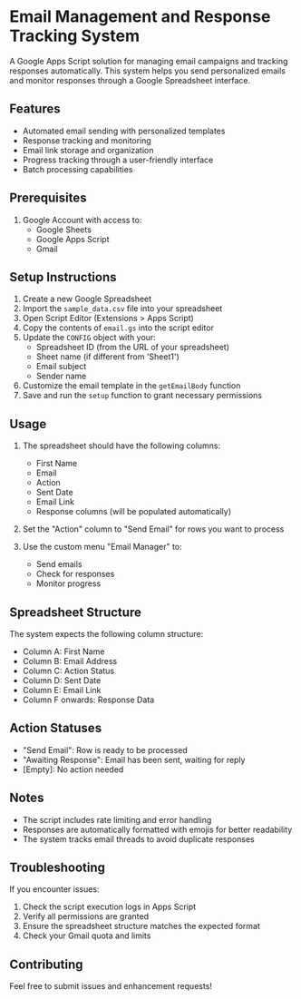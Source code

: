 # Email Management and Response Tracking System

A Google Apps Script solution for managing email campaigns and tracking responses automatically. This system helps you send personalized emails and monitor responses through a Google Spreadsheet interface.

## Features

- Automated email sending with personalized templates
- Response tracking and monitoring
- Email link storage and organization
- Progress tracking through a user-friendly interface
- Batch processing capabilities

## Prerequisites

1. Google Account with access to:
   - Google Sheets
   - Google Apps Script
   - Gmail

## Setup Instructions

1. Create a new Google Spreadsheet
2. Import the `sample_data.csv` file into your spreadsheet
3. Open Script Editor (Extensions > Apps Script)
4. Copy the contents of `email.gs` into the script editor
5. Update the `CONFIG` object with your:
   - Spreadsheet ID (from the URL of your spreadsheet)
   - Sheet name (if different from 'Sheet1')
   - Email subject
   - Sender name
6. Customize the email template in the `getEmailBody` function
7. Save and run the `setup` function to grant necessary permissions

## Usage

1. The spreadsheet should have the following columns:
   - First Name
   - Email
   - Action
   - Sent Date
   - Email Link
   - Response columns (will be populated automatically)

2. Set the "Action" column to "Send Email" for rows you want to process

3. Use the custom menu "Email Manager" to:
   - Send emails
   - Check for responses
   - Monitor progress

## Spreadsheet Structure

The system expects the following column structure:
- Column A: First Name
- Column B: Email Address
- Column C: Action Status
- Column D: Sent Date
- Column E: Email Link
- Column F onwards: Response Data

## Action Statuses

- "Send Email": Row is ready to be processed
- "Awaiting Response": Email has been sent, waiting for reply
- [Empty]: No action needed

## Notes

- The script includes rate limiting and error handling
- Responses are automatically formatted with emojis for better readability
- The system tracks email threads to avoid duplicate responses

## Troubleshooting

If you encounter issues:
1. Check the script execution logs in Apps Script
2. Verify all permissions are granted
3. Ensure the spreadsheet structure matches the expected format
4. Check your Gmail quota and limits

## Contributing

Feel free to submit issues and enhancement requests!
